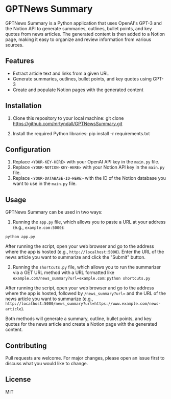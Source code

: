 # GPTNews Summary

GPTNews Summary is a Python application that uses OpenAI's GPT-3 and the Notion API to generate summaries, outlines, bullet points, and key quotes from news articles. The generated content is then added to a Notion page, making it easy to organize and review information from various sources.

## Features

- Extract article text and links from a given URL
- Generate summaries, outlines, bullet points, and key quotes using GPT-3
- Create and populate Notion pages with the generated content

## Installation

1. Clone this repository to your local machine: git clone https://github.com/mrtyndall/GPTNewsSummary.git

2. Install the required Python libraries: pip install -r requirements.txt


## Configuration

1. Replace `<YOUR-KEY-HERE>` with your OpenAI API key in the `main.py` file.
2. Replace `<YOUR-NOTION-KEY-HERE>` with your Notion API key in the `main.py` file.
3. Replace `<YOUR-DATABASE-ID-HERE>` with the ID of the Notion database you want to use in the `main.py` file.

## Usage

GPTNews Summary can be used in two ways:

1. Running the `app.py` file, which allows you to paste a URL at your address (e.g., `example.com:5000`): 

``python app.py``

After running the script, open your web browser and go to the address where the app is hosted (e.g., `http://localhost:5000`). Enter the URL of the news article you want to summarize and click the "Submit" button.

2. Running the `shortcuts.py` file, which allows you to run the summarizer via a GET URL method with a URL formatted like `example.com/news_summary?url=example.com`: ``python shortcuts.py``

After running the script, open your web browser and go to the address where the app is hosted, followed by `/news_summary?url=` and the URL of the news article you want to summarize (e.g., `http://localhost:5000/news_summary?url=https://www.example.com/news-article`).

Both methods will generate a summary, outline, bullet points, and key quotes for the news article and create a Notion page with the generated content.

## Contributing

Pull requests are welcome. For major changes, please open an issue first to discuss what you would like to change.

## License

MIT



